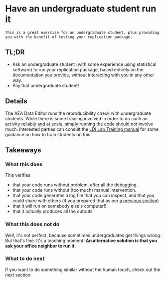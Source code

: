 # Have an undergraduate student run it



```{tip}
This is a great exercise for an undergraduate student, plus providing you with the benefit of testing your replication package.
```

## TL;DR

- Ask an undergraduate student (with some experience using statistical software) to run your replication package, based entirely on the documentation you provide, without interacting with you in any other way.
- Pay that undergraduate student!

## Details

The AEA Data Editor runs the reproducibility check with undergraduate students. While there is some training involved in order to do such an activity reliably and at scale, simply running the code should not involve much. Interested parties can consult the [LDI Lab Training manual](https://labordynamicsinstitute.github.io/ldilab-manual/) for some guidance on how to train students on this. 


## Takeaways

### What this does

This verifies

- that your code runs without problem, after all the debugging.
- that your code runs without (too much) manual intervention.
- that your code generates a log file that you can inspect, and that you could share with others (if you prepared that as per [a previous section](creating-log-files))
- that it will run on somebody else's computer!!
- that it actually produces all the outputs

### What this does not do

Well, it's not perfect, because sometimes undergraduates get things wrong. But that's fine. It's a teaching moment! **An alternative solution is that you ask your office neighbor to run it.**

### What to do next

If you want to do something similar without the human touch, check out the next section.